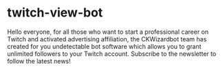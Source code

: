 # twitch-view-bot
Hello everyone, for all those who want to start a professional career on Twitch and activated advertising affiliation, the CKWizardbot team has created for you undetectable bot software which allows you to grant unlimited followers to your Twitch account. Subscribe to the newsletter to follow the latest news!
